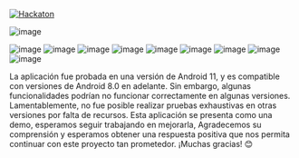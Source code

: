 [![Hackaton](https://img.youtube.com/vi/-9hBo1u23EI/0.jpg)](https://www.youtube.com/watch?v=-9hBo1u23EI)

![image](https://github.com/user-attachments/assets/b6956627-db41-4623-82fc-2aadb57bdec9)


![image](https://github.com/user-attachments/assets/2143ba7c-4bf5-4583-8d50-b2e31af79977)
![image](https://github.com/user-attachments/assets/67ffe07b-5813-4077-aca8-e80080822eaf)
![image](https://github.com/user-attachments/assets/456f8ab5-2ef6-4252-9c49-a8e0bc1f29ad)
![image](https://github.com/user-attachments/assets/2867df66-5e8c-4fb6-9d9a-91b25c4c5324)
![image](https://github.com/user-attachments/assets/c5d02cd5-0476-4a8c-a156-ea7493789a13)
![image](https://github.com/user-attachments/assets/46bd53b4-e41e-409f-bc56-b2765128500d)
![image](https://github.com/user-attachments/assets/0a0fb83a-f663-464e-9ea9-4b0136de01eb)
![image](https://github.com/user-attachments/assets/620a5d30-328f-4d6f-b696-3f3b76044b67)
![image](https://github.com/user-attachments/assets/05cbb282-c503-43b0-adf8-fd32bec288b4)

La aplicación fue probada en una versión de Android 11, y es compatible con versiones de Android 8.0 en adelante. Sin embargo, algunas funcionalidades podrían no funcionar correctamente en algunas versiones. Lamentablemente, no fue posible realizar pruebas exhaustivas en otras versiones por falta de recursos. Esta aplicación se presenta como una demo, esperamos seguir trabajando en mejorarla, Agradecemos su comprensión y esperamos obtener una respuesta positiva que nos permita continuar con este proyecto tan prometedor. ¡Muchas gracias! 😊
